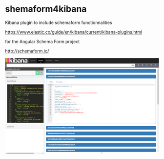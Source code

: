 # shemaform4kibana
Kibana plugin to include schemaform functionnalities

https://www.elastic.co/guide/en/kibana/current/kibana-plugins.html

for the Angular Schema Form project

http://schemaform.io/


<img src="./Capturekiba1.PNG" />
